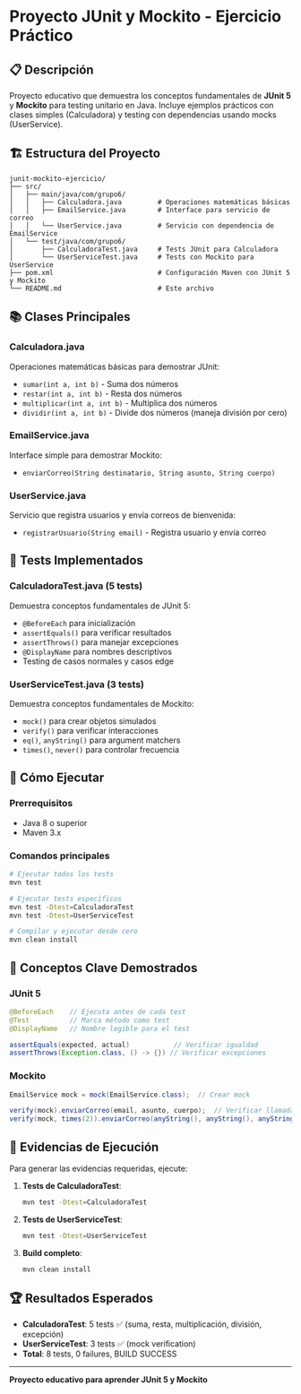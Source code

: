 # Proyecto JUnit y Mockito - Ejercicio Práctico

## 📋 Descripción

Proyecto educativo que demuestra los conceptos fundamentales de **JUnit 5** y **Mockito** para testing unitario en Java. Incluye ejemplos prácticos con clases simples (Calculadora) y testing con dependencias usando mocks (UserService).

## 🏗️ Estructura del Proyecto

```
junit-mockito-ejercicio/
├── src/
│   ├── main/java/com/grupo6/
│   │   ├── Calculadora.java         # Operaciones matemáticas básicas
│   │   ├── EmailService.java        # Interface para servicio de correo
│   │   └── UserService.java         # Servicio con dependencia de EmailService
│   └── test/java/com/grupo6/
│       ├── CalculadoraTest.java     # Tests JUnit para Calculadora
│       └── UserServiceTest.java     # Tests con Mockito para UserService
├── pom.xml                          # Configuración Maven con JUnit 5 y Mockito
└── README.md                        # Este archivo
```

## 📚 Clases Principales

### Calculadora.java
Operaciones matemáticas básicas para demostrar JUnit:
- `sumar(int a, int b)` - Suma dos números
- `restar(int a, int b)` - Resta dos números  
- `multiplicar(int a, int b)` - Multiplica dos números
- `dividir(int a, int b)` - Divide dos números (maneja división por cero)

### EmailService.java
Interface simple para demostrar Mockito:
- `enviarCorreo(String destinatario, String asunto, String cuerpo)`

### UserService.java  
Servicio que registra usuarios y envía correos de bienvenida:
- `registrarUsuario(String email)` - Registra usuario y envía correo

## 🧪 Tests Implementados

### CalculadoraTest.java (5 tests)
Demuestra conceptos fundamentales de JUnit 5:
- `@BeforeEach` para inicialización
- `assertEquals()` para verificar resultados
- `assertThrows()` para manejar excepciones
- `@DisplayName` para nombres descriptivos
- Testing de casos normales y casos edge

### UserServiceTest.java (3 tests) 
Demuestra conceptos fundamentales de Mockito:
- `mock()` para crear objetos simulados
- `verify()` para verificar interacciones
- `eq()`, `anyString()` para argument matchers
- `times()`, `never()` para controlar frecuencia

## 🚀 Cómo Ejecutar

### Prerrequisitos
- Java 8 o superior
- Maven 3.x

### Comandos principales

```bash
# Ejecutar todos los tests
mvn test

# Ejecutar tests específicos
mvn test -Dtest=CalculadoraTest
mvn test -Dtest=UserServiceTest

# Compilar y ejecutar desde cero
mvn clean install
```

## 📖 Conceptos Clave Demostrados

### JUnit 5
```java
@BeforeEach    // Ejecuta antes de cada test
@Test          // Marca método como test
@DisplayName   // Nombre legible para el test

assertEquals(expected, actual)           // Verificar igualdad
assertThrows(Exception.class, () -> {}) // Verificar excepciones
```

### Mockito
```java
EmailService mock = mock(EmailService.class);  // Crear mock

verify(mock).enviarCorreo(email, asunto, cuerpo);  // Verificar llamada
verify(mock, times(2)).enviarCorreo(anyString(), anyString(), anyString());
```

## 🎯 Evidencias de Ejecución

Para generar las evidencias requeridas, ejecute:

1. **Tests de CalculadoraTest**:
   ```bash
   mvn test -Dtest=CalculadoraTest
   ```

2. **Tests de UserServiceTest**:  
   ```bash
   mvn test -Dtest=UserServiceTest
   ```

3. **Build completo**:
   ```bash
   mvn clean install
   ```

## 🏆 Resultados Esperados

- **CalculadoraTest**: 5 tests ✅ (suma, resta, multiplicación, división, excepción)
- **UserServiceTest**: 3 tests ✅ (mock verification)
- **Total**: 8 tests, 0 failures, BUILD SUCCESS

---

**Proyecto educativo para aprender JUnit 5 y Mockito**